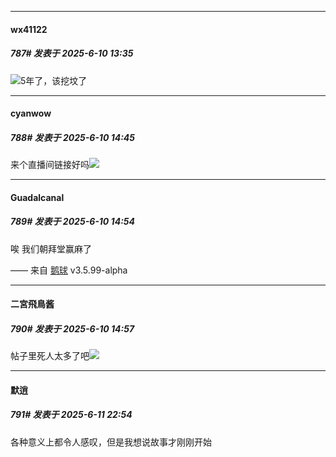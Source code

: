 ﻿
*****

####  wx41122  
##### 787#       发表于 2025-6-10 13:35

<img src="https://static.stage1st.com/image/smiley/face2017/037.png" referrerpolicy="no-referrer">5年了，该挖坟了


*****

####  cyanwow  
##### 788#       发表于 2025-6-10 14:45

来个直播间链接好吗<img src="https://static.stage1st.com/image/smiley/face2017/067.png" referrerpolicy="no-referrer">


*****

####  Guadalcanal  
##### 789#       发表于 2025-6-10 14:54

唉 我们朝拜堂赢麻了

—— 来自 [鹅球](https://www.pgyer.com/xfPejhuq) v3.5.99-alpha

*****

####  二宮飛鳥酱  
##### 790#       发表于 2025-6-10 14:57

帖子里死人太多了吧<img src="https://static.stage1st.com/image/smiley/face2017/163.png" referrerpolicy="no-referrer">


*****

####  默逍  
##### 791#       发表于 2025-6-11 22:54

各种意义上都令人感叹，但是我想说故事才刚刚开始

